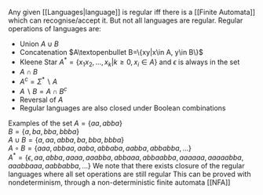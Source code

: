 Any given [[Languages|language]] is regular iff there is a [[Finite Automata]] which can recognise/accept it. But not all languages are regular.
Regular operations of languages are:
- Union $A\cup B$
- Concatenation $A\textopenbullet B=\{xy|x\in A, y\in B\}$
- Kleene Star $A^*=\{x_1x_2,...,x_k|k\geq0,x_i\in A\}$ and $\epsilon$ is always in the set
- $A\cap B$
- $A^c=\Sigma^*\backslash A$
- $A\backslash B=A\cap B^c$
- Reversal of $A$
- Regular languages are also closed under Boolean combinations

Examples of the set
$A = \{aa, abba\}$  
$B = \{a, ba, bba, bbba\}$  
$A \cup B = \{a, aa, abba, ba, bba, bbba\}$  
$A \circ B = \{aaa, abbaa, aaba, abbaba, aabba, abbabba, \dots\}$  
$A^* = \{\epsilon, aa, abba, aaaa, aaabba, abbaaa, abbaabba, aaaaaa, aaaaabba, aaabbaaa, aabbabba, \dots\}$
We note that there exists closure of the regular languages where all set operations are still regular
This can be proved with nondeterminism, through a non-deterministic finite automata [[NFA]]